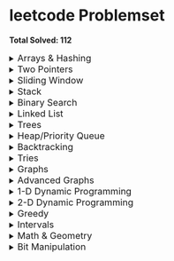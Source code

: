 # leetcode Problemset

**Total Solved: 112**

<details>
<summary><span style="font-size:1.17em">Arrays & Hashing</span></summary>

#### 1. [0001 - Two Sum](https://github.com/Pushpakumar02/leetcode/tree/main/0001-two-sum)
#### 2. [0014 - Longest Common Prefix](https://github.com/Pushpakumar02/leetcode/tree/main/0014-longest-common-prefix)
#### 3. [0036 - Valid Sudoku](https://github.com/Pushpakumar02/leetcode/tree/main/0036-valid-sudoku)
#### 4. [0049 - Group Anagrams](https://github.com/Pushpakumar02/leetcode/tree/main/0049-group-anagrams)
#### 5. [0058-length-of-last-word](https://github.com/Pushpakumar02/leetcode/tree/main/0058-length-of-last-word)
#### 6. [0088 - Merge Sorted Array](https://github.com/Pushpakumar02/leetcode/tree/main/0088-merge-sorted-array)
#### 7. [0118 - Pascal's Triangle](https://github.com/Pushpakumar02/leetcode/tree/main/0118-pascals-triangle)
#### 8. [0128 - Longest Consecutive Sequence](https://github.com/Pushpakumar02/leetcode/tree/main/0128-longest-consecutive-sequence)
#### 9. [0169 - Majority Element](https://github.com/Pushpakumar02/leetcode/tree/main/0169-majority-element) 
#### 10. [0205-isomorphic-strings](https://github.com/Pushpakumar02/leetcode/tree/main/0205-isomorphic-strings)
#### 11. [0217 - Contains Duplicate](https://github.com/Pushpakumar02/leetcode/tree/main/0217-contains-duplicate)
#### 12. [0242-valid-anagram](https://github.com/Pushpakumar02/leetcode/tree/main/0242-valid-anagram)
#### 13. [0238 - Product of Array Except Self](https://github.com/Pushpakumar02/leetcode/tree/main/0238-product-of-array-except-self)
#### 14. [0271 - Encode and Decode Strings](https://github.com/Pushpakumar02/leetcode/tree/main/0271-encode-and-decode-strings) 
#### 15. [0290-word-pattern](https://github.com/Pushpakumar02/leetcode/tree/main/0290-word-pattern)
#### 16. [0347 - Top K Frequent Elements](https://github.com/Pushpakumar02/leetcode/tree/main/0347-top-k-frequent-elements)
#### 17. [0496 - Next Greater Element I](https://github.com/Pushpakumar02/leetcode/tree/main/0496-next-greater-element-i)
#### 18. [0605 - Can Place Flowers](https://github.com/Pushpakumar02/leetcode/tree/main/0605-can-place-flowers)
#### 19. [0724 - Find Pivot Index](https://github.com/Pushpakumar02/leetcode/tree/main/0724-find-pivot-index)
#### 20. [0929 - Unique Email Addresses](https://github.com/Pushpakumar02/leetcode/tree/main/0929-unique-email-addresses)
#### 21. [1299 - Replace Elements with Greatest Element on Right Side](https://github.com/Pushpakumar02/leetcode/tree/main/1299-replace-elements-with-greatest-element-on-right-side)
#### 22. [1929 - Concatenation of Array](https://github.com/Pushpakumar02/leetcode/tree/main/1929-concatenation-of-array)

</details>

<details>
<summary><span style="font-size:1.17em">Two Pointers</span></summary>

#### 1. [0011 - Container with Most Water](https://github.com/Pushpakumar02/leetcode/tree/main/0011-container-with-most-water)
#### 2. [0015 - 3Sum](https://github.com/Pushpakumar02/leetcode/tree/main/0015-3sum)
#### 3. [0026 - Remove Duplicates from Sorted Array](https://github.com/Pushpakumar02/leetcode/tree/main/0026-remove-duplicates-from-sorted-array)
#### 4. [0027 - Remove Element](https://github.com/Pushpakumar02/leetcode/tree/main/0027-remove-element)
#### 5. [0042 - Trapping Rain Water](https://github.com/Pushpakumar02/leetcode/tree/main/0042-trapping-rain-water)
#### 6. [0125 - Valid Palindrome](https://github.com/Pushpakumar02/leetcode/tree/main/0125-valid-palindrome)
#### 7. [0167 - Two Sum II - Input Array is Sorted](https://github.com/Pushpakumar02/leetcode/tree/main/0167-two-sum-ii-input-array-is-sorted)
#### 8. [0283 - Move Zeroes](https://github.com/Pushpakumar02/leetcode/tree/main/0283-move-zeroes)
#### 9. [0344 - Reverse String](https://github.com/Pushpakumar02/leetcode/tree/main/0344-reverse-string)
#### 10. [0392 - Is Subsequence](https://github.com/Pushpakumar02/leetcode/tree/main/0392-is-subsequence)
#### 11. [0680 - Valid Palindrome II](https://github.com/Pushpakumar02/leetcode/tree/main/0680-valid-palindrome-ii)
#### 12. [1768 - Merge Strings Alternately](https://github.com/Pushpakumar02/leetcode/tree/main/1768-merge-strings-alternately)

</details>

<details>
<summary><span style="font-size:1.17em">Sliding Window</span></summary>

#### 1. [0003 - Longest Substring Without Repeating Characters](https://github.com/Pushpakumar02/leetcode/tree/main/0003-longest-substring-without-repeating-characters)
#### 2. [0121 - Best Time to Buy and Sell Stock](https://github.com/Pushpakumar02/leetcode/tree/main/0121-best-time-to-buy-and-sell-stock)
#### 3. [0424 - Longest Repeating Character Replacement](https://github.com/Pushpakumar02/leetcode/tree/main/0424-longest-repeating-character-replacement)
#### 4. [0567 - permutation-in-string](https://github.com/Pushpakumar02/leetcode/tree/main/0567-permutation-in-string)

</details>

<details>
<summary><span style="font-size:1.17em">Stack</span></summary>

#### 1. [0020 - Valid Parentheses](https://github.com/Pushpakumar02/leetcode/tree/main/0020-valid-parentheses)
#### 2. [0022 - Generate Parentheses](https://github.com/Pushpakumar02/leetcode/tree/main/0022-generate-parentheses)
#### 3. [0084 - Largest Rectangle in Histogram](https://github.com/Pushpakumar02/leetcode/tree/main/0084-largest-rectangle-in-histogram)
#### 4. [0150 - Evaluate Reverse Polish Notation](https://github.com/Pushpakumar02/leetcode/tree/main/0150-evaluate-reverse-polish-notation)
#### 5. [0155 - Min Stack](https://github.com/Pushpakumar02/leetcode/tree/main/0155-min-stack)
#### 6. [0225 - Implement Stack using Queues](https://github.com/Pushpakumar02/leetcode/tree/main/0225-implement-stack-using-queues)
#### 7. [0682 - Baseball Game](https://github.com/Pushpakumar02/leetcode/tree/main/0682-baseball-game)
#### 8. [0739 - Daily Temperatures](https://github.com/Pushpakumar02/leetcode/tree/main/0739-daily-temperatures)
#### 9. [0853 - Car Fleet](https://github.com/Pushpakumar02/leetcode/tree/main/0853-car-fleet)

</details>

<details>
<summary><span style="font-size:1.17em">Binary Search</span></summary>

#### 1. [0704 - Binary Search](https://github.com/Pushpakumar02/leetcode/tree/main/0704-binary-search)
#### 2. [0074-search-a-2d-matrix](https://github.com/Pushpakumar02/leetcode/tree/main/0074-search-a-2d-matrix)
#### 3. [875-Koko-Eating-Bananas](https://github.com/Pushpakumar02/leetcode/tree/main/0875-koko-eating-bananas)
#### 4. [0153-find-minimum-in-rotated-sorted-array](https://github.com/Pushpakumar02/leetcode/tree/main/0153-find-minimum-in-rotated-sorted-array)
#### 5. [0033-search-in-rotated-sorted-array](https://github.com/Pushpakumar02/leetcode/tree/main/0033-search-in-rotated-sorted-array)
#### 6. [0981-time-based-key-value-store](https://github.com/Pushpakumar02/leetcode/tree/main/0981-time-based-key-value-store)

</details>

<details>
<summary><span style="font-size:1.17em">Linked List</span></summary>

#### 1. [0206 - Reverse Linked List](https://github.com/Pushpakumar02/leetcode/tree/main/0206-reverse-linked-list)
#### 2. [0141-linked-list-cycle](https://github.com/Pushpakumar02/leetcode/tree/main/0141-linked-list-cycle)
#### 3. [reverse-linked-list](https://github.com/Pushpakumar02/leetcode/tree/main/0206-reverse-linked-list)
#### 4. [0019-remove-nth-node-from-end-of-list](https://github.com/Pushpakumar02/leetcode/tree/main/0019-remove-nth-node-from-end-of-list)
#### 5. [0138-copy-list-with-random-pointer](https://github.com/Pushpakumar02/leetcode/tree/main/0138-copy-list-with-random-pointer)
#### 6. [0002-add-two-numbers](https://github.com/Pushpakumar02/leetcode/tree/main/0002-add-two-numbers)
#### 7. [0287-find-the-duplicate-number](https://github.com/Pushpakumar02/leetcode/tree/main/0287-find-the-duplicate-number)
#### 8. [0146-lru-cache](https://github.com/Pushpakumar02/leetcode/tree/main/0146-lru-cache)

</details>

<details>
<summary><span style="font-size:1.17em">Trees</span></summary>

#### 1. [0226-invert-binary-tree](https://github.com/Pushpakumar02/leetcode/tree/main/0226-invert-binary-tree)
#### 2. [0104-maximum-depth-of-binary-tree](https://github.com/Pushpakumar02/leetcode/tree/main/0104-maximum-depth-of-binary-tree)
#### 3. [0543-diameter-of-binary-tree](https://github.com/Pushpakumar02/leetcode/tree/main/0543-diameter-of-binary-tree)
#### 4. [0110-balanced-binary-tree](https://github.com/Pushpakumar02/leetcode/tree/main/0110-balanced-binary-tree)
#### 5. [0100-same-tree](https://github.com/Pushpakumar02/leetcode/tree/main/0100-same-tree)
#### 6. [0572-subtree-of-another-tree](https://github.com/Pushpakumar02/leetcode/tree/main/0572-subtree-of-another-tree)
#### 7. [0235-lowest-common-ancestor-of-a-binary-search-tree](https://github.com/Pushpakumar02/leetcode/tree/main/0235-lowest-common-ancestor-of-a-binary-search-tree)
#### 8. [0102-binary-tree-level-order-traversal](https://github.com/Pushpakumar02/leetcode/tree/main/0102-binary-tree-level-order-traversal)
#### 9. [0199-binary-tree-right-side-view](https://github.com/Pushpakumar02/leetcode/tree/main/0199-binary-tree-right-side-view)
#### 10. [1448-count-good-nodes-in-binary-tree](https://github.com/Pushpakumar02/leetcode/tree/main/1448-count-good-nodes-in-binary-tree)
#### 11. [0098-validate-binary-search-tree](https://github.com/Pushpakumar02/leetcode/tree/main/0098-validate-binary-search-tree)
#### 12.[0230-kth-smallest-element-in-a-bst](https://github.com/Pushpakumar02/leetcode/tree/main/0230-kth-smallest-element-in-a-bst)
#### 13. [0105-construct-binary-tree-from-preorder-and-inorder-traversal](https://github.com/Pushpakumar02/leetcode/tree/main/0105-construct-binary-tree-from-preorder-and-inorder-traversal)
</details>

<details>
<summary><span style="font-size:1.17em">Heap/Priority Queue</span></summary>

#### 1. [0703-kth-largest-element-in-a-stream](https://github.com/Pushpakumar02/leetcode/tree/main/0703-kth-largest-element-in-a-stream)
#### 2. [1046-last-stone-weight](https://github.com/Pushpakumar02/leetcode/tree/main/1046-last-stone-weight)
#### 3. [0973-k-closest-points-to-origin](https://github.com/Pushpakumar02/leetcode/tree/main/0973-k-closest-points-to-origin)
#### 4. [0215-kth-largest-element-in-an-array](https://github.com/Pushpakumar02/leetcode/tree/main/0215-kth-largest-element-in-an-array)

</details>

<details>
<summary><span style="font-size:1.17em">Backtracking</span></summary>

#### 1. [0078-subsets](https://github.com/Pushpakumar02/leetcode/tree/main/0078-subsets)
#### 2. [0039-combination-sum](https://github.com/Pushpakumar02/leetcode/tree/main/0039-combination-sum)
#### 3. [0046-permutations](https://github.com/Pushpakumar02/leetcode/tree/main/0046-permutations)
#### 4. [0090-subsets-ii](https://github.com/Pushpakumar02/leetcode/tree/main/0090-subsets-ii)
#### 5. [0040-combination-sum-ii](https://github.com/Pushpakumar02/leetcode/tree/main/0040-combination-sum-ii)
#### 6. [0079-word-search](https://github.com/Pushpakumar02/leetcode/tree/main/0079-word-search)
#### 7. [0131-palindrome-partitioning](https://github.com/Pushpakumar02/leetcode/tree/main/0131-palindrome-partitioning)
#### 8. [0017-letter-combinations-of-a-phone-number](https://github.com/Pushpakumar02/leetcode/tree/main/0017-letter-combinations-of-a-phone-number)
#### 9. [0051-n-queens](https://github.com/Pushpakumar02/leetcode/tree/main/0051-n-queens)

</details>

<details>
<summary><span style="font-size:1.17em">Tries</span></summary>

#### 1. [0208-implement-trie-prefix-tree](https://github.com/Pushpakumar02/leetcode/tree/main/0208-implement-trie-prefix-tree)
#### 2. [0211-design-add-and-search-words-data-structure](https://github.com/Pushpakumar02/leetcode/tree/main/0211-design-add-and-search-words-data-structure)
#### 3. []()

</details>

<details>
<summary><span style="font-size:1.17em">Graphs</span></summary>

#### 1. [0200-number-of-islands](https://github.com/Pushpakumar02/leetcode/tree/main/0200-number-of-islands)
#### 2. [0695-max-area-of-island](https://github.com/Pushpakumar02/leetcode/tree/main/0695-max-area-of-island)
#### 3. [0133-clone-graph](https://github.com/Pushpakumar02/leetcode/tree/main/0133-clone-graph)
#### 4. [0286-Walls-and-Gates](https://github.com/Pushpakumar02/leetcode/tree/main/0286-Walls-and-Gates)
#### 5. [0994-rotting-oranges](https://github.com/Pushpakumar02/leetcode/tree/main/0994-rotting-oranges)
#### 6. [0417-pacific-atlantic-water-flow](https://github.com/Pushpakumar02/leetcode/tree/main/0417-pacific-atlantic-water-flow)
#### 7. [0130-surrounded-regions](https://github.com/Pushpakumar02/leetcode/tree/main/0130-surrounded-regions)
#### 8. [0207-course-schedule](https://github.com/Pushpakumar02/leetcode/tree/main/0207-course-schedule)
#### 9. [0210-course-schedule-ii](https://github.com/Pushpakumar02/leetcode/tree/main/0210-course-schedule-ii)
#### 10. [0261-Graph-Valid-Tree](https://github.com/Pushpakumar02/leetcode/tree/main/0261-Graph-Valid-Tree)
#### 11. [0684-redundant-connection](https://github.com/Pushpakumar02/leetcode/tree/main/0684-redundant-connection)


</details>

<details>
<summary><span style="font-size:1.17em">Advanced Graphs</span></summary>

#### 1. [1584-min-cost-to-connect-all-points](https://github.com/Pushpakumar02/leetcode/tree/main/1584-min-cost-to-connect-all-points)
#### 2. [0787-cheapest-flights-within-k-stops](https://github.com/Pushpakumar02/leetcode/tree/main/0787-cheapest-flights-within-k-stops)
#### 3. [0743-network-delay-time](https://github.com/Pushpakumar02/leetcode/tree/main/0743-network-delay-time)

</details>

<details>
<summary><span style="font-size:1.17em">1-D Dynamic Programming</span></summary>

 #### 1. [0070-climbing-stairs](https://github.com/Pushpakumar02/leetcode/tree/main/0070-climbing-stairs)
 #### 2. [0746-min-cost-climbing-stairs](https://github.com/Pushpakumar02/leetcode/tree/main/0746-min-cost-climbing-stairs)
 #### 3. [0198-house-robber](https://github.com/Pushpakumar02/leetcode/tree/main/0198-house-robber)
 #### 4. [0213-house-robber-ii](https://github.com/Pushpakumar02/leetcode/tree/main/0213-house-robber-ii)
 #### 5. [0005-longest-palindromic-substring](https://github.com/Pushpakumar02/leetcode/tree/main/0005-longest-palindromic-substring)
 #### 6. [0647-palindromic-substrings](https://github.com/Pushpakumar02/leetcode/tree/main/0647-palindromic-substrings)
 #### 7. [0091-decode-ways](https://github.com/Pushpakumar02/leetcode/edit/main/0091-decode-ways)
 #### 8. [0322-coin-change](https://github.com/Pushpakumar02/leetcode/tree/main/0322-coin-change)
 #### 9. [0152-maximum-product-subarray](https://github.com/Pushpakumar02/leetcode/tree/main/0152-maximum-product-subarray)
</details>

<details>
<summary><span style="font-size:1.17em">2-D Dynamic Programming</span></summary>

<!-- Add problems related to 2-D Dynamic Programming here -->

</details>

<details>
<summary><span style="font-size:1.17em">Greedy</span></summary>

<!-- Add problems related to Greedy here -->

</details>

<details>
<summary><span style="font-size:1.17em">Intervals</span></summary>

<!-- Add problems related to Intervals here -->

</details>

<details>
<summary><span style="font-size:1.17em">Math & Geometry</span></summary>

<!-- Add problems related to Math & Geometry here -->

</details>

<details>
<summary><span style="font-size:1.17em">Bit Manipulation</span></summary>

<!-- Add problems related to Bit Manipulation here -->

</details>


